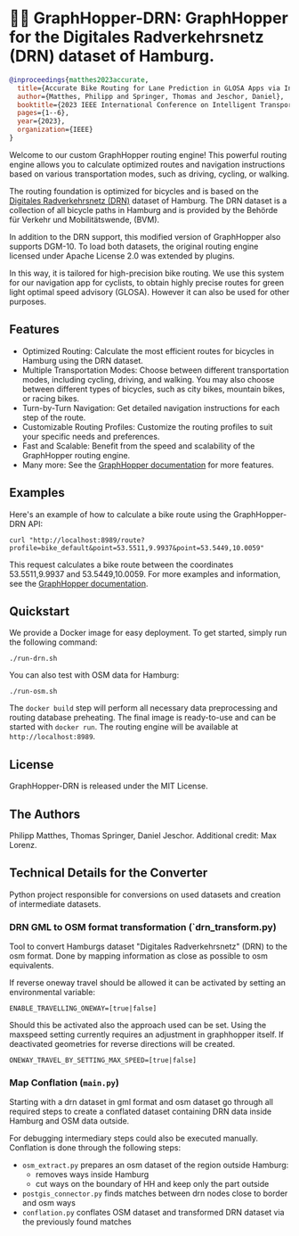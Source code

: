 # 🚴‍♂️ GraphHopper-DRN: GraphHopper for the Digitales Radverkehrsnetz (DRN) dataset of Hamburg.

```bibtex
@inproceedings{matthes2023accurate,
  title={Accurate Bike Routing for Lane Prediction in GLOSA Apps via Infrastructure Reference Models},
  author={Matthes, Philipp and Springer, Thomas and Jeschor, Daniel},
  booktitle={2023 IEEE International Conference on Intelligent Transportation Systems (ITSC)},
  pages={1--6},
  year={2023},
  organization={IEEE}
}
```

Welcome to our custom GraphHopper routing engine! This powerful routing engine allows you to calculate optimized routes and navigation instructions based on various transportation modes, such as driving, cycling, or walking. 

The routing foundation is optimized for bicycles and is based on the [Digitales Radverkehrsnetz (DRN)](https://metaver.de/trefferanzeige?docuuid=EA847D9F-6403-4B75-BCDB-73F831F960C7) dataset of Hamburg. The DRN dataset is a collection of all bicycle paths in Hamburg and is provided by the Behörde für Verkehr und Mobilitätswende, (BVM).

In addition to the DRN support, this modified version of GraphHopper also supports DGM-10. To load both datasets, the original routing engine licensed under Apache License 2.0 was extended by plugins.

In this way, it is tailored for high-precision bike routing. We use this system for our navigation app for cyclists, to obtain highly precise routes for green light optimal speed advisory (GLOSA). However it can also be used for other purposes.

## Features

- Optimized Routing: Calculate the most efficient routes for bicycles in Hamburg using the DRN dataset.
- Multiple Transportation Modes: Choose between different transportation modes, including cycling, driving, and walking. You may also choose between different types of bicycles, such as city bikes, mountain bikes, or racing bikes.
- Turn-by-Turn Navigation: Get detailed navigation instructions for each step of the route.
- Customizable Routing Profiles: Customize the routing profiles to suit your specific needs and preferences.
- Fast and Scalable: Benefit from the speed and scalability of the GraphHopper routing engine.
- Many more: See the [GraphHopper documentation](https://docs.graphhopper.com/) for more features.

## Examples

Here's an example of how to calculate a bike route using the GraphHopper-DRN API:

```
curl "http://localhost:8989/route?profile=bike_default&point=53.5511,9.9937&point=53.5449,10.0059"
```

This request calculates a bike route between the coordinates 53.5511,9.9937 and 53.5449,10.0059. For more examples and information, see the [GraphHopper documentation](https://docs.graphhopper.com/).

## Quickstart

We provide a Docker image for easy deployment. To get started, simply run the following command:

```
./run-drn.sh
```

You can also test with OSM data for Hamburg:

```
./run-osm.sh
```

The `docker build` step will perform all necessary data preprocessing and routing database preheating. The final image is ready-to-use and can be started with `docker run`. The routing engine will be available at `http://localhost:8989`.

## License

GraphHopper-DRN is released under the MIT License.

## The Authors

Philipp Matthes, Thomas Springer, Daniel Jeschor. Additional credit: Max Lorenz.

## Technical Details for the Converter

Python project responsible for conversions on used datasets and creation of intermediate datasets.

### DRN GML to OSM format transformation (`drn_transform.py)

Tool to convert Hamburgs dataset "Digitales Radverkehrsnetz" (DRN) to the osm format.
Done by mapping information as close as possible to osm equivalents.

If reverse oneway travel should be allowed it can be activated by setting an environmental variable:

`ENABLE_TRAVELLING_ONEWAY=[true|false]`

Should this be activated also the approach used can be set. Using the maxspeed setting currently 
requires an adjustment in graphhopper itself. 
If deactivated geometries for reverse directions will be created.

`ONEWAY_TRAVEL_BY_SETTING_MAX_SPEED=[true|false]`

### Map Conflation (`main.py`)
Starting with a drn dataset in gml format and osm dataset go through all required steps to 
create a conflated dataset containing DRN data inside Hamburg and OSM data outside. 

For debugging intermediary steps could also be executed manually.
Conflation is done through the following steps:

- `osm_extract.py` prepares an osm dataset of the region outside Hamburg: 
  - removes ways inside Hamburg
  - cut ways on the boundary of HH and keep only the part outside
- `postgis_connector.py` finds matches between drn nodes close to border and osm ways
- `conflation.py` conflates OSM dataset and transformed DRN dataset via the previously found matches
